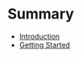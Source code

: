 # Summary

* [Introduction](Documentation/introduction.md)
* [Getting Started](Documentation/gettingstarted.md)

